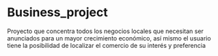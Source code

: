 # Business_project
Proyecto que concentra todos los negocios locales que necesitan ser anunciados para un mayor crecimiento económico, así mismo el usuario tiene la posibilidad de localizar el comercio de su interés y preferencia
